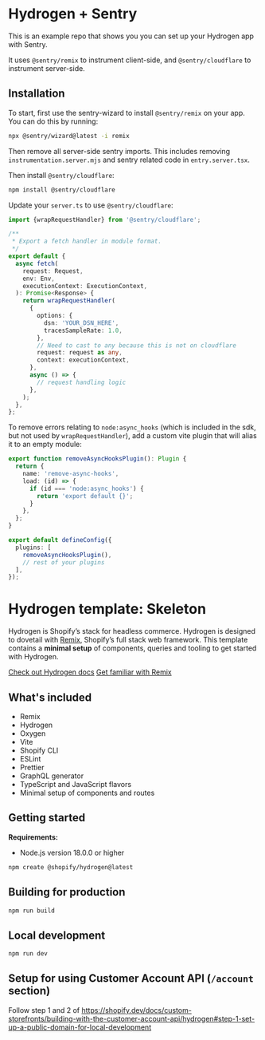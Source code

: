 # Hydrogen + Sentry

This is an example repo that shows you you can set up your Hydrogen app with Sentry.

It uses `@sentry/remix` to instrument client-side, and `@sentry/cloudflare` to instrument server-side.

## Installation

To start, first use the sentry-wizard to install `@sentry/remix` on your app. You can do this by running:

```bash
npx @sentry/wizard@latest -i remix
```

Then remove all server-side sentry imports. This includes removing `instrumentation.server.mjs` and sentry related code in `entry.server.tsx`.

Then install `@sentry/cloudflare`:

```bash
npm install @sentry/cloudflare
```

Update your `server.ts` to use `@sentry/cloudflare`:

```typescript
import {wrapRequestHandler} from '@sentry/cloudflare';

/**
 * Export a fetch handler in module format.
 */
export default {
  async fetch(
    request: Request,
    env: Env,
    executionContext: ExecutionContext,
  ): Promise<Response> {
    return wrapRequestHandler(
      {
        options: {
          dsn: 'YOUR_DSN_HERE',
          tracesSampleRate: 1.0,
        },
        // Need to cast to any because this is not on cloudflare
        request: request as any,
        context: executionContext,
      },
      async () => {
        // request handling logic
      },
    );
  },
};
```

To remove errors relating to `node:async_hooks` (which is included in the sdk, but not used by `wrapRequestHandler`), add a custom vite plugin that will alias it to an empty module:

```typescript
export function removeAsyncHooksPlugin(): Plugin {
  return {
    name: 'remove-async-hooks',
    load: (id) => {
      if (id === 'node:async_hooks') {
        return 'export default {}';
      }
    },
  };
}

export default defineConfig({
  plugins: [
    removeAsyncHooksPlugin(),
    // rest of your plugins
  ],
});
```

# Hydrogen template: Skeleton

Hydrogen is Shopify’s stack for headless commerce. Hydrogen is designed to dovetail with [Remix](https://remix.run/), Shopify’s full stack web framework. This template contains a **minimal setup** of components, queries and tooling to get started with Hydrogen.

[Check out Hydrogen docs](https://shopify.dev/custom-storefronts/hydrogen)
[Get familiar with Remix](https://remix.run/docs/en/v1)

## What's included

- Remix
- Hydrogen
- Oxygen
- Vite
- Shopify CLI
- ESLint
- Prettier
- GraphQL generator
- TypeScript and JavaScript flavors
- Minimal setup of components and routes

## Getting started

**Requirements:**

- Node.js version 18.0.0 or higher

```bash
npm create @shopify/hydrogen@latest
```

## Building for production

```bash
npm run build
```

## Local development

```bash
npm run dev
```

## Setup for using Customer Account API (`/account` section)

Follow step 1 and 2 of <https://shopify.dev/docs/custom-storefronts/building-with-the-customer-account-api/hydrogen#step-1-set-up-a-public-domain-for-local-development>
